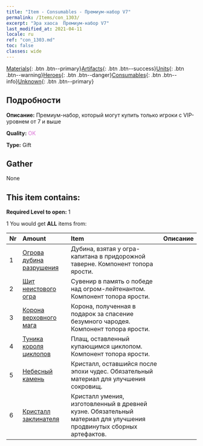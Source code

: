 ```yaml
---
title: "Item - Consumables - Премиум-набор V7"
permalink: /Items/con_1303/
excerpt: "Эра хаоса  Премиум-набор V7"
last_modified_at: 2021-04-11
locale: ru
ref: "con_1303.md"
toc: false
classes: wide
---
```

 [Materials](/ru/Items/){: .btn .btn--primary}[Artifacts](/ru/Items/Artifacts/){: .btn .btn--success}[Units](/ru/Items/Units/){: .btn .btn--warning}[Heroes](/ru/Items/Heroes/){: .btn .btn--danger}[Consumables](/ru/Items/Consumables/){: .btn .btn--info}[Unknown](/ru/Items/Unknown/){: .btn .btn--primary}

## Подробности
 **Описание:** Премиум-набор, который могут купить только игроки с VIP-уровнем от 7 и выше

 **Quality:** <span style="color: #DA70D6">OK</span>

 **Type:** Gift

## Gather

  None

## This item contains:

 **Required Level to open:** 1

 1 You would get **ALL** items  from:

  | Nr | Amount |     Item    | Описание |
  |:---|:-------|:------------|:-----------:|
  | 1 | [Огрова дубина разрушения](/ru/Items/art_125/) | Дубина, взятая у огра-капитана в придорожной таверне. Компонент топора ярости. | 
  | 2 | [Щит неистового огра](/ru/Items/art_126/) | Сувенир в память о победе над огром-лейтенантом. Компонент топора ярости. | 
  | 3 | [Корона верховного мага](/ru/Items/art_127/) | Корона, полученная в подарок за спасение безумного чародея. Компонент топора ярости. | 
  | 4 | [Туника короля циклопов](/ru/Items/art_128/) | Плащ, оставленный купающимся циклопом. Компонент топора ярости. | 
  | 5 | [Небесный камень](/ru/Items/art_188/) | Кристалл, оставшийся после эпохи чудес. Обязательный материал для улучшения сокровищ. | 
  | 6 | [Кристалл заклинателя](/ru/Items/art_189/) | Кристалл умения, изготовленный в древней кузне. Обязательный материал для улучшения продвинутых сборных артефактов. | 
